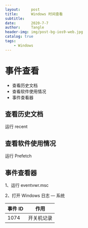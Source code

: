 ```yaml
---
layout:     post
title:      Windows 时间查看
subtitle:   
date:       2020-7-7
author:     Tangle
header-img: img/post-bg-ios9-web.jpg
catalog: true
tags:
    - Windows
---
```


# 事件查看

- 查看历史文档
- 查看软件使用情况
- 事件查看器

## 查看历史文档

运行 recent

## 查看软件使用情况

运行 Prefetch

## 事件查看器

1、运行 eventvwr.msc

2、打开 Windows 日志 — 系统

| 事件 ID | 作用       |
| ------- | ---------- |
| 1074    | 开关机记录 |
